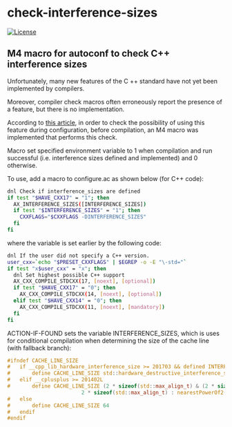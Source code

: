 # check-interference-sizes
[![License](https://img.shields.io/badge/License-GPL%20v2-blue.svg)](https://github.com/yvoinov/check-interference-sizes/blob/main/LICENSE)

## M4 macro for autoconf to check C++ interference sizes

Unfortunately, many new features of the C ++ standard have not yet been implemented by compilers.

Moreover, compiler check macros often erroneously report the presence of a feature, but there is no implementation.

According to [this article](https://stackoverflow.com/questions/67999444/no-member-named-hardware-constructive-interference-size-in-namespace-std), in order to check the possibility of using this feature during configuration, before compilation, an M4 macro was implemented that performs this check. 

Macro set specified environment variable to 1 when compilation and run successful (i.e. interference sizes defined and implemented) and 0 otherwise.

To use, add a macro to configure.ac as shown below (for C++ code):

```sh
dnl Check if interference_sizes are defined
if test "$HAVE_CXX17" = "1"; then
  AX_INTERFERENCE_SIZES([INTERFERENCE_SIZES])
  if test "$INTERFERENCE_SIZES" = "1"; then
    CXXFLAGS="$CXXFLAGS -DINTERFERENCE_SIZES"
  fi
fi
```
where the variable is set earlier by the following code:

```sh
dnl If the user did not specify a C++ version.
user_cxx=`echo "$PRESET_CXXFLAGS" | $EGREP -o -E "\-std="`
if test "x$user_cxx" = "x"; then
  dnl Set highest possible C++ support
  AX_CXX_COMPILE_STDCXX(17, [noext], [optional])
  if test "$HAVE_CXX17" = "0"; then
    AX_CXX_COMPILE_STDCXX(14, [noext], [optional])
  elif test "$HAVE_CXX14" = "0"; then
    AX_CXX_COMPILE_STDCXX(11, [noext], [mandatory])
  fi
fi
```

ACTION-IF-FOUND sets the variable INTERFERENCE_SIZES, which is uses for conditional compilation when determining the size of the cache line (with fallback branch):

```c
#ifndef CACHE_LINE_SIZE
#	if __cpp_lib_hardware_interference_size >= 201703 && defined INTERFERENCE_SIZES
#		define CACHE_LINE_SIZE std::hardware_destructive_interference_size
#	elif __cplusplus >= 201402L
#		define CACHE_LINE_SIZE (2 * sizeof(std::max_align_t) & (2 * sizeof(std::max_align_t) - 1)) == 0 ? \
						2 * sizeof(std::max_align_t) : nearestPowerOf2(2 * sizeof(std::max_align_t))
#	else
#		define CACHE_LINE_SIZE 64
#	endif
#endif
```
